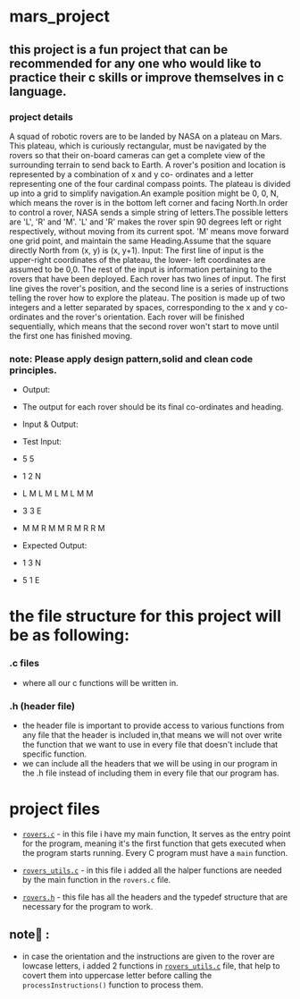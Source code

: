 # mars_project

## this project is a fun project that can be recommended for any one who would like to practice their c skills or improve themselves in c language.
### project details 

A squad of robotic rovers are to be landed by NASA on a plateau on Mars. This plateau, which is curiously rectangular, must be navigated by the rovers so that their on-board cameras can get a complete view of the surrounding terrain to send back to Earth. A rover's position and location is represented by a combination of x and y co- ordinates and a letter representing one of the four cardinal compass points. The plateau is divided up into a grid to simplify navigation.An example position might be 0, 0, N, which means the rover is in the bottom left corner and facing North.In order to control a rover, NASA sends a simple string of letters.The possible letters are 'L', 'R' and 'M'.
'L' and 'R' makes the rover spin 90 degrees left or right respectively, without moving from its current spot.
'M' means move forward one grid point, and maintain the same Heading.Assume that the square directly North from (x, y) is (x, y+1).
Input:
The first line of input is the upper-right coordinates of the plateau, the lower- left coordinates are assumed to be 0,0. The rest of the input is information pertaining to the rovers that have been deployed. Each rover has two lines of input. The first line gives the rover's position, and the second line is a series of instructions telling the rover how to explore the plateau. The position is made up of two integers and a letter separated by spaces, corresponding to the x and y co-ordinates and the rover's orientation. Each rover will be finished sequentially, which means that the second rover won't start to move until the first one has finished moving.
### note: Please apply design pattern,solid and clean code principles.
- Output:
- The output for each rover should be its final co-ordinates and heading.
- Input & Output:
- Test Input:
- 5 5
- 1 2 N
- L M L M L M L M M
- 3 3 E
- M M R M M R M R R M

- Expected Output:
- 1 3 N
- 5 1 E

# the file structure for this project will be as following:
### .c files 
- where all our c functions will be written in.
### .h (header file)
- the header file is important to provide access to various functions from any file that the header is included in,that means we will not over write the function that we want to use in every file that doesn't include that specific function.
- we can include all the headers that we will be using in our program in the .h file instead of including them in every file that our program has.

# project files

- [`rovers.c`](rovers.c) - in this file i have my main function, It serves as the entry point for the program, meaning it's the first function that gets executed when the program starts running. Every C program must have a `main` function.

- [`rovers_utils.c`](rovers_utils.c) - in this file i added all the halper functions are needed by the main function in the `rovers.c` file.
- [`rovers.h`](rovers.h) - this file has all the headers and the typedef structure that are necessary for the program to work.

## note📝 :
- in case the orientation and the instructions are given to the rover are lowcase letters, i added 2 functions in [`rovers_utils.c`](rovers_utils.c) file, that help to covert them into uppercase letter before calling the `processInstructions()` function to process them.




